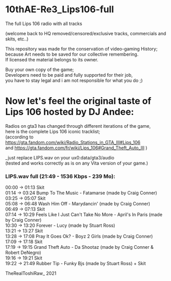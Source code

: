 # 10thAE-Re3_Lips106-full  
The full Lips 106 radio with all tracks  

(welcome back to HQ removed/censored/exclusive tracks, commercials and skits, etc..)  

This repository was made for the conservation of video-gaming History;  
because Art needs to be saved for our collective remembering.  
If licensed the material belongs to its owner.  

Buy your own copy of the game;  
Developers need to be paid and fully supported for their job,  
you have to stay legal and i am not responsible for what you do  ;)  


# Now let's feel the original taste of Lips 106 hosted by DJ Andee:  

Radios on gta3 has changed through different iterations of the game,  
here is the complete Lips 106 iconic tracklist;  
(according to https://gta.fandom.com/wiki/Radio_Stations_in_GTA_III#Lips_106  
and https://gta.fandom.com/fr/wiki/Lips_106#Grand_Theft_Auto_III )  


_just replace LIPS.wav on your ux0:data/gta3/audio  
(tested and works correctly as is on any Vita version of your game.)  


### LIPS.wav full (21:49 - 1536 Kbps - 239 Mo):  

00:00 -> 01:13 Skit  
01:14 -> 03:24 Bump To The Music - Fatamarse (made by Craig Conner)  
03:25 -> 05:07 Skit  
05:08 -> 06:48 Wash Him Off - Marydancin' (made by Craig Conner)  
06:49 -> 07:13 Skit  
07:14 -> 10:29 Feels Like I Just Can't Take No More - April's In Paris (made by Craig Conner)  
10:30 -> 13:20 Forever - Lucy (made by Stuart Ross)  
13:21 -> 13:27 Skit  
13:28 -> 17:08 Pray It Goes Ok? - Boyz 2 Girls (made by Craig Conner)  
17:09 -> 17:18 Skit  
17:19 -> 19:15 Grand Theft Auto - Da Shootaz (made by Craig Conner & Robert DeNegro)  
19:16 -> 19:21 Skit  
19:22 -> 21:49 Rubber Tip - Funky Bjs (made by Stuart Ross) + Skit  

TheRealToshiRaw_ 2021  
